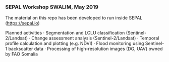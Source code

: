 ### SEPAL Workshop SWALIM, May 2019
The material on this repo has been developed to run inside SEPAL (https://sepal.io)

Planned activities
· Segmentation and LCLU classification (Sentinel-2/Landsat)
· Change assessment analysis (Sentinel-2/Landsat)
· Temporal profile calculation and plotting (e.g. NDVI)
· Flood monitoring using Sentinel-1 backscatter data
· Processing of high-resolution images (DG, UAV) owned by FAO Somalia